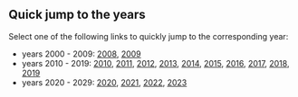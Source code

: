 ## Quick jump to the years
Select one of the following links to quickly jump to the
corresponding year:
 <br/> 
- years 2000 - 2009: [2008](#2008), [2009](#2009)
- years 2010 - 2019: [2010](#2010), [2011](#2011), [2012](#2012), [2013](#2013), [2014](#2014), [2015](#2015), [2016](#2016), [2017](#2017), [2018](#2018), [2019](#2019)
- years 2020 - 2029: [2020](#2020), [2021](#2021), [2022](#2022), [2023](#2023)